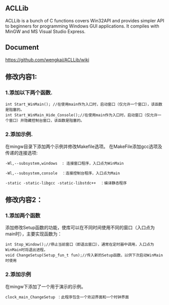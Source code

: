 ## ACLLib

ACLLib is a bunch of C functions covers Win32API and provides simpler API to beginners for programming Windows GUI applications. It compiles with MinGW and MS Visual Studio Express.

## Document

https://github.com/wengkai/ACLLib/wiki

## 修改内容1:  
### 1.添加以下两个函数.

    int Start_WinMain(); //在使用main作为入口时，启动窗口（仅允许一个窗口），该函数是阻塞的。  
    int Start_WinMain_Hide_Console();//在使用main作为入口时，启动窗口（仅允许一个窗口）并隐藏控制台窗口，该函数是阻塞的。  
	
    
### 2.添加示例.           
在mingw目录下添加两个示例并修改Makefile选项。
在MakeFile添加gcc选项及传递的连接选项:
    
	-Wl,--subsystem,windows  : 连接窗口程序，入口点为WinMain
	
	-Wl,--subsystem,console  ：连接控制台程序，入口点为Main
	
	-static -static-libgcc -static-libstdc++  ：编译静态程序

## 修改内容2：
### 1.添加两个函数
添加修改Setup函数的功能，使库可以在不同时间使用不同的窗口（入口点为main时），主要实现函数为：

	int Stop_Window();//停止当前窗口（即退出窗口），通常在定时器中调用，入口点为WinMain时将退出进程。
	void ChangeSetup(Setup_fun_t fun);//传入新的Setup函数，以供下次启动WinMain时使用
### 2.添加示例
在mingw下添加了一个用于演示的示例。
	
	clock_main_ChangeSetup ：此程序包含一个欢迎界面和一个时钟界面
	

